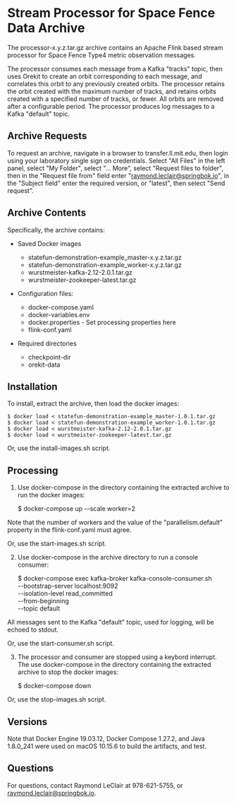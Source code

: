 Stream Processor for Space Fence Data Archive
=============================================

The processor-x.y.z.tar.gz archive contains an Apache Flink based
stream processor for Space Fence Type4 metric observation messages.

The processor consumes each message from a Kafka "tracks" topic, then
uses Orekit to create an orbit corresponding to each message, and
correlates this orbit to any previously created orbits. The processor
retains the orbit created with the maximum number of tracks, and
retains orbits created with a specified number of tracks, or
fewer. All orbits are removed after a configurable period. The
processor produces log messages to a Kafka "default" topic.


Archive Requests
----------------

To request an archive, navigate in a browser to transfer.ll.mit.edu,
then login using your laboratory single sign on credentials. Select
"All Files" in the left panel, select "My Folder", select "... More",
select "Request files to folder", then in the "Request file from"
field enter "raymond.leclair@springbok.io", in the "Subject field"
enter the required version, or "latest", then select "Send request".


Archive Contents
----------------

Specifically, the archive contains:

+ Saved Docker images

  - statefun-demonstration-example_master-x.y.z.tar.gz
  - statefun-demonstration-example_worker-x.y.z.tar.gz
  - wurstmeister-kafka-2.12-2.0.1.tar.gz
  - wurstmeister-zookeeper-latest.tar.gz

+ Configuration files:

  - docker-compose.yaml
  - docker-variables.env
  - docker.properties - Set processing properties here
  - flink-conf.yaml

+ Required directories

  - checkpoint-dir
  - orekit-data


Installation
------------

To install, extract the archive, then load the docker images:

    $ docker load < statefun-demonstration-example_master-1.0.1.tar.gz
    $ docker load < statefun-demonstration-example_worker-1.0.1.tar.gz
    $ docker load < wurstmeister-kafka-2.12-2.0.1.tar.gz
    $ docker load < wurstmeister-zookeeper-latest.tar.gz

Or, use the install-images.sh script.


Processing
----------

1) Use docker-compose in the directory containing the extracted
archive to run the docker images:

    $ docker-compose up -–scale worker=2

Note that the number of workers and the value of the
"parallelism.default" property in the flink-conf.yaml must agree.

Or, use the start-images.sh script.

2) Use docker-compose in the archive directory to run a console
consumer:

    $ docker-compose exec kafka-broker kafka-console-consumer.sh \
          --bootstrap-server localhost:9092 \
          --isolation-level read_committed \
          --from-beginning \
          --topic default

All messages sent to the Kafka "default" topic, used for logging, will
be echoed to stdout.

Or, use the start-consumer.sh script.

3) The processor and consumer are stopped using a keybord
interrupt. The use docker-compose in the directory containing the
extracted archive to stop the docker images:

    $ docker-compose down

Or, use the stop-images.sh script.


Versions
--------

Note that Docker Engine 19.03.12, Docker Compose 1.27.2, and Java
1.8.0_241 were used on macOS 10.15.6 to build the artifacts, and test.


Questions
---------

For questions, contact Raymond LeClair at 978-621-5755, or
raymond.leclair@springbok.io.
